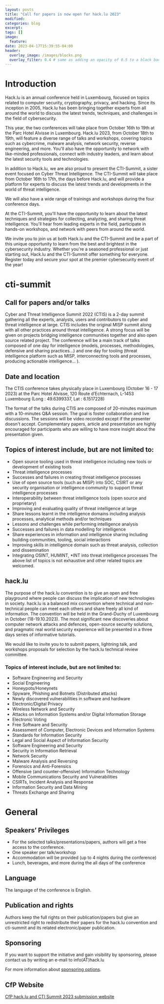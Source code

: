 ```yaml
---
layout: posts
title: "Call for papers is now open for hack.lu 2023"
modified:
categories: blog
excerpt:
tags: []
image:
  feature:
date: 2023-04-17T15:39:55-04:00
header:
  overlay_image: /images/blocks.png
  overlay_filter: 0.4 # same as adding an opacity of 0.5 to a black background
---
```


# Introduction

Hack.lu is an annual conference held in Luxembourg, focused on topics related to computer security, cryptography, privacy, and hacking. Since its inception in 2005, Hack.lu has been bringing together experts from all around the world to discuss the latest trends, techniques, and challenges in the field of cybersecurity.

This year, the two conferences will take place from October 16th to 19th at the Parc Hotel Alvisse in Luxembourg. Hack.lu 2023, from October 18th to 19th, will feature a diverse range of talks and workshops, covering topics such as cybercrime, malware analysis, network security, reverse engineering, and more. You'll also have the opportunity to network with like-minded professionals, connect with industry leaders, and learn about the latest security tools and technologies.

In addition to Hack.lu, we are also proud to present the CTI-Summit, a sister event focused on Cyber Threat Intelligence. The CTI-Summit will take place from October 16th to 17th, the days before Hack.lu, and will provide a platform for experts to discuss the latest trends and developments in the world of threat intelligence.

We will also have a wide range of trainings and workshops during the four conference days.

At the CTI-Summit, you'll have the opportunity to learn about the latest techniques and strategies for collecting, analyzing, and sharing threat intelligence. You'll hear from leading experts in the field, participate in hands-on workshops, and network with peers from around the world.

We invite you to join us at both Hack.lu and the CTI-Summit and be a part of this unique opportunity to learn from the best and brightest in the cybersecurity industry. Whether you're a seasoned professional or just starting out, Hack.lu and the CTI-Summit offer something for everyone. Register today and secure your spot at the premier cybersecurity event of the year!

# cti-summit

## Call for papers and/or talks
Cyber and Threat Intelligence Summit 2022 (CTIS) is a 2-day summit gathering all the experts, analysts, users and contributors to cyber and threat intelligence at large. CTIS includes the original MISP summit along with all other practices around threat intelligence. A strong focus will be given on projects bridging intelligence communities together and also open source related project. The conference will be a main track of talks composed of one day for intelligence (models, processes, methodologies, defensive and sharing practices…) and one day for tooling (threat intelligence platform such as MISP, interconnecting tools and processes, producing actionable intelligence… ).

## Date and location
The CTIS conference takes physically place in Luxembourg (October 16 - 17 2023) at the 
Parc Hotel Alvisse, 120 Route d’Echternach, L-1453 Luxembourg
(Long : 49.6399337, Lat : 6.1517228)

The format of the talks during CTIS are composed of 20-minutes maximum with a 10-minutes Q&A session. The goal is foster collaboration and live discussions. The sessions will be video recorded except if the presenter doesn't accept.
Complementary papers, article and presentation are highly encouraged for participants who are willing to have more insight about the presentation given.

## Topics of interest include, but are not limited to:

* Open source tooling used in threat intelligence including new tools or development of existing tools 
* Threat intelligence processes
* Successes and failures in creating threat intelligence processes
* Use of open source tools (such as MISP) into SOC, CSIRT or any security organisation or intelligence community to support threat intelligence processes
* Interoperability between threat intelligence tools (open source and proprietary)
* Improving and evaluating quality of threat intelligence at large
* Share lessons learnt in the intelligence domains including analysis processes, analytical methods and/or techniques
* Lessons and challenges while performing intelligence analysis
* Successes and failures in data modelling for intelligence
* Share experiences in information and intelligence sharing including building communities, tooling, social interactions
* Improving skills in intelligence domain such as threat analysis, collection and dissemination
* Integrating OSINT, HUMINT, *INT into threat intelligence processes
The above list of topics is not exhaustive and other related topics are welcomed.

## hack.lu
The purpose of the hack.lu convention is to give an open and free playground where people can discuss the implication of new technologies in society. hack.lu is a balanced mix convention where technical and non-technical people can meet each others and share freely all kind of information. The convention will be held in the Grand-Duchy of Luxembourg in October (18-19.10.2023). The most significant new discoveries about computer network attacks and defences, open-source security solutions, and pragmatic real world security experience will be presented in a three days series of informative tutorials.

We would like to invite you to to submit papers, lightning talk, and workshops proposals for selection by the hack.lu technical review committee.

### Topics of interest include, but are not limited to:
* Software Engineering and Security
* Social Engineering
* Honeypots/Honeynets
* Spyware, Phishing and Botnets (Distributed attacks)
* Newly discovered vulnerabilities in software and hardware
* Electronic/Digital Privacy
* Wireless Network and Security
* Attacks on Information Systems and/or Digital Information Storage
* Electronic Voting
* Free Software and Security
* Assessment of Computer, Electronic Devices and Information Systems
* Standards for Information Security
* Legal and Social Aspect of Information Security
* Software Engineering and Security
* Security in Information Retrieval
* Network Security
* Malware Analysis and Reversing
* Forensics and Anti-Forensics
* Offensive (and counter-offensive) Information Technology
* Mobile Communications Security and Vulnerabilities
* CSIRTs, Incident Analysis and Response
* Information Security and Data Mining
* Threats Exchange and Sharing

# General
## Speakers’ Privileges
* For the selected talks/presentations/papers, authors will get a free access to the conference.
* One speaker per talk/workshop
* Accommodation will be provided (up to 4 nights during the conference)
* Lunch, beverages, and more during the all days of the conference 

## Language
The language of the conference is English.

## Publication and rights
Authors keep the full rights on their publication/papers but give an unrestricted right to redistribute their papers for the hack.lu convention and cti-summit and its related electronic/paper publication.

## Sponsoring

If  you  want  to  support  the  initiative  and  gain  visibility  by
sponsoring, please contact us by writing an e-mail to info(AT)hack.lu

For more information about [sponsoring options](/sponsoring).

## CfP Website

[CfP hack.lu and CTI Summit 2023 submission website](https://pretalx.com/hack-lu-2023/)


